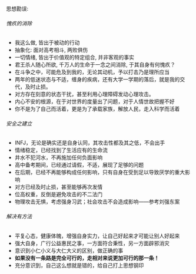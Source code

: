思想勘误:

###### 愧疚的消除

- 我这么做, 皆出于被动的行动
- 抽象化: 面对高考相斗, 两败俱伤
- 一切情绪, 皆出于价值观的特定组合, 并非客观的事实
- 君王杀人随心所欲, 千万人的生命于一念之间消除, 于其自身有何愧疚？
- 在斗争之中，可能危及到我的，无论其动机，予以打击乃是理所应当
- 两年的低迷状态与不适，缠身的疾病，还有大学一学期的落后，就是我的交代，及时止损。
- 对方存在刻意的状态干扰，甚至利用心理障碍发动心理攻击。
- 内心不安的根源，在于对世界的度量出了问题，对于人情世故把握不好
- 你不是为了自己而活着，更是为了承载家族，解放人民，走入科学而活着

###### 安全之建立

- INFJ，无论是确实还是自身认同，其攻击性都及其之低，不会出手
- 情绪稳定，已经找到了生活应有的生命流
- 井水不犯河水，不再施加任何负面影响
- 高中备考期间，已经通过请假，不适，展现了足够的问题
- 在后期，已经不再能够构成任何影响，只有自身在受到足以导致厌学的重大影响
- 对方已经及时止损，甚至能够再次发情
- 位高权重，反倒是避免攻击的不二法门
- 物理攻击无惧，考虑强身习武；社会攻击不会造成影响——参考刘强东案

###### 解决有方法

- 平复心态，健康体魄，增强自身实力，让自己好起来才可能让别人好起来
- 强大自身，广行公益惠民之事，一方面符合秉性，另一方面辟邪消灾
- 意识到小仁小义与大仁大义的区别，做正确的事
- **如果没有一条路是完全可行的，走相对来说更加可行的那一条！**
- 充分意识到，自己这么想就是错的，给自己打上思想钢印
